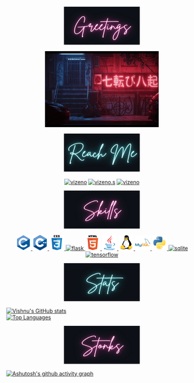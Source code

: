 <p align="center">
  <img src="images/greet.png" alt="greetings" width="200" height="100" />
</p>


<p align="center">
<img src="images/city_neon.gif" alt="city" width="300" height="200" />
</p>


<p align="center">
<img src="images/reac.png" alt="reach me" width="200" height="100" />
</p>


<p align="center">
<a href="https://linkedin.com/in/vizeno" target="blank"><img align="center" src="https://raw.githubusercontent.com/rahuldkjain/github-profile-readme-generator/master/src/images/icons/Social/linked-in-alt.svg" alt="vizeno" height="30" width="40" /></a>
<a href="https://instagram.com/vizeno.s" target="blank"><img align="center" src="https://raw.githubusercontent.com/rahuldkjain/github-profile-readme-generator/master/src/images/icons/Social/instagram.svg" alt="vizeno.s" height="30" width="40" /></a>
<a href="https://www.hackerrank.com/vizeno" target="blank"><img align="center" src="https://raw.githubusercontent.com/rahuldkjain/github-profile-readme-generator/master/src/images/icons/Social/hackerrank.svg" alt="vizeno" height="30" width="40" /></a>
</p>

<p align="center">
<img src="images/skill.png" alt="skills" width="200" height="100"/>
</p>


<p align="center">
<a href="https://www.cprogramming.com/" target="_blank" rel="noreferrer"> <img src="https://raw.githubusercontent.com/devicons/devicon/master/icons/c/c-original.svg" alt="c" width="40" height="40"/> </a> <a href="https://www.w3schools.com/cpp/" target="_blank" rel="noreferrer"> <img src="https://raw.githubusercontent.com/devicons/devicon/master/icons/cplusplus/cplusplus-original.svg" alt="cplusplus" width="40" height="40"/> </a> <a href="https://www.w3schools.com/css/" target="_blank" rel="noreferrer"> <img src="https://raw.githubusercontent.com/devicons/devicon/master/icons/css3/css3-original-wordmark.svg" alt="css3" width="40" height="40"/> </a> <a href="https://flask.palletsprojects.com/" target="_blank" rel="noreferrer"> <img src="https://www.vectorlogo.zone/logos/pocoo_flask/pocoo_flask-icon.svg" alt="flask" width="40" height="40"/> </a> <a href="https://www.w3.org/html/" target="_blank" rel="noreferrer"> <img src="https://raw.githubusercontent.com/devicons/devicon/master/icons/html5/html5-original-wordmark.svg" alt="html5" width="40" height="40"/> </a> <a href="https://www.java.com" target="_blank" rel="noreferrer"> <img src="https://raw.githubusercontent.com/devicons/devicon/master/icons/java/java-original.svg" alt="java" width="40" height="40"/> </a> <a href="https://www.linux.org/" target="_blank" rel="noreferrer"> <img src="https://raw.githubusercontent.com/devicons/devicon/master/icons/linux/linux-original.svg" alt="linux" width="40" height="40"/> </a> <a href="https://www.mysql.com/" target="_blank" rel="noreferrer"> <img src="https://raw.githubusercontent.com/devicons/devicon/master/icons/mysql/mysql-original-wordmark.svg" alt="mysql" width="40" height="40"/> </a> <a href="https://www.python.org" target="_blank" rel="noreferrer"> <img src="https://raw.githubusercontent.com/devicons/devicon/master/icons/python/python-original.svg" alt="python" width="40" height="40"/> </a> <a href="https://www.sqlite.org/" target="_blank" rel="noreferrer"> <img src="https://www.vectorlogo.zone/logos/sqlite/sqlite-icon.svg" alt="sqlite" width="40" height="40"/> </a> <a href="https://www.tensorflow.org" target="_blank" rel="noreferrer"> <img src="https://www.vectorlogo.zone/logos/tensorflow/tensorflow-icon.svg" alt="tensorflow" width="40" height="40"/> </a> 
</p>


<p align="center">
<img src="images/stat.png" alt="stats" width="200" height="100"/>
</p>

[![Vishnu's GitHub stats](https://github-readme-stats.vercel.app/api?username=ZENODIUM&theme=radical)](https://github.com/ZENODIUM/github-readme-stats)
<br>
[![Top Languages](https://github-readme-stats.vercel.app/api/top-langs/?username=ZENODIUM&layout=compact&theme=radical)](https://github.com/ZENODIUM/github-readme-stats)

<p align="center">
<img src="images/stonks.png" alt="Activity" width="200" height="100"/>
</p>

[![Ashutosh's github activity graph](https://github-readme-activity-graph.vercel.app/graph?username=ZENODIUM&theme=rogue)](https://github.com/ashutosh00710/github-readme-activity-graph)
